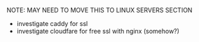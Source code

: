 NOTE: MAY NEED TO MOVE THIS TO LINUX SERVERS SECTION

- investigate caddy for ssl
- investigate cloudfare for free ssl with nginx (somehow?)